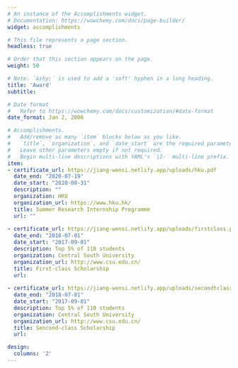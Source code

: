 ```yaml
---
# An instance of the Accomplishments widget.
# Documentation: https://wowchemy.com/docs/page-builder/
widget: accomplishments

# This file represents a page section.
headless: true

# Order that this section appears on the page.
weight: 50

# Note: `&shy;` is used to add a 'soft' hyphen in a long heading.
title: 'Award'
subtitle:

# Date format
#   Refer to https://wowchemy.com/docs/customization/#date-format
date_format: Jan 2, 2006

# Accomplishments.
#   Add/remove as many `item` blocks below as you like.
#   `title`, `organization`, and `date_start` are the required parameters.
#   Leave other parameters empty if not required.
#   Begin multi-line descriptions with YAML's `|2-` multi-line prefix.
item:
- certificate_url: https://jiang-wensi.netlify.app/uploads/hku.pdf
  date_end: "2020-07-19"
  date_start: "2020-08-31"
  description: ""
  organization: HKU
  organization_url: https://www.hku.hk/
  title: Summer Research Internship Programme
  url: ""
  
- certificate_url: https://jiang-wensi.netlify.app/uploads/firstclass.pdf
  date_end: "2018-07-01"
  date_start: "2017-09-01"
  description: Top 5% of 110 students
  organization: Central South University
  organization_url: http://www.csu.edu.cn/
  title: First-class Scholarship
  url: 
  
- certificate_url: https://jiang-wensi.netlify.app/uploads/secondtclass.pdf
  date_end: "2018-07-01"
  date_start: "2017-09-01"
  description: Top 5% of 110 students
  organization: Central South University
  organization_url: http://www.csu.edu.cn/
  title: Sencond-class Scholarship
  url: 

design:
  columns: '2' 
---
```

